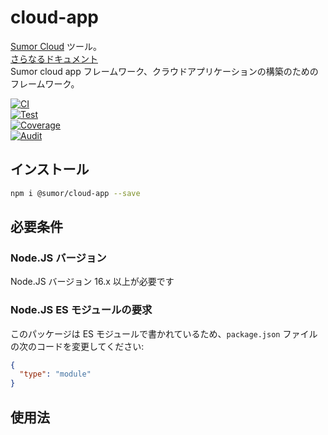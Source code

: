 # cloud-app

[Sumor Cloud](https://sumor.cloud) ツール。  
[さらなるドキュメント](https://sumor.cloud/cloud-app)  
Sumor cloud app フレームワーク、クラウドアプリケーションの構築のためのフレームワーク。

[![CI](https://github.com/sumor-cloud/cloud-app/actions/workflows/ci.yml/badge.svg)](https://github.com/sumor-cloud/cloud-app/actions/workflows/ci.yml)  
[![Test](https://github.com/sumor-cloud/cloud-app/actions/workflows/ut.yml/badge.svg)](https://github.com/sumor-cloud/cloud-app/actions/workflows/ut.yml)  
[![Coverage](https://github.com/sumor-cloud/cloud-app/actions/workflows/coverage.yml/badge.svg)](https://github.com/sumor-cloud/cloud-app/actions/workflows/coverage.yml)  
[![Audit](https://github.com/sumor-cloud/cloud-app/actions/workflows/audit.yml/badge.svg)](https://github.com/sumor-cloud/cloud-app/actions/workflows/audit.yml)

## インストール

```bash
npm i @sumor/cloud-app --save
```

## 必要条件

### Node.JS バージョン

Node.JS バージョン 16.x 以上が必要です

### Node.JS ES モジュールの要求

このパッケージは ES モジュールで書かれているため、`package.json` ファイルの次のコードを変更してください:

```json
{
  "type": "module"
}
```

## 使用法